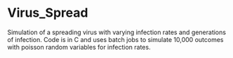 # Virus_Spread
Simulation of a spreading virus with varying infection rates and generations of infection. Code is in C and uses batch jobs to simulate 10,000 outcomes with poisson random variables for infection rates.
